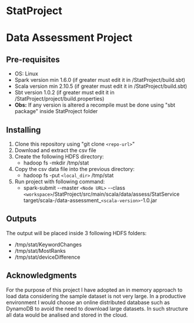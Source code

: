 # StatProject
# Data Assessment Project

## Pre-requisites

 * OS: Linux
 * Spark version min 1.6.0 (if greater must edit it in /StatProject/build.sbt)
 * Scala version min 2.10.5 (if greater must edit it in /StatProject/build.sbt)
 * Sbt version 1.0.2 (if greater must edit it in /StatProject/project/build.properties)
 * **Obs:** If any version is altered a recompile must be done using "sbt package" inside StatProject folder
 
## Installing

1. Clone this repository using "git clone `<repo-url>`"
1. Download and extract the csv file
1.  Create the following HDFS directory:
	* hadoop fs -mkdir /tmp/stat 
1. Copy the csv data file into the previous directory:
	* hadoop fs -put `<local_dir>` /tmp/stat
1. Run project with following command:
	* spark-submit --master `<Node URL>` --class `<workspace>`/StatProject/src/main/scala/data/assess/StatService target/scala-<version>/data-assessment_`<scala-version>`-1.0.jar

## Outputs
	
The output will be placed inside 3 following HDFS folders:
* /tmp/stat/KeywordChanges
* /tmp/stat/MostRanks
* /tmp/stat/deviceDifference

## Acknowledgments
	
For the purpose of this project I have adopted an in memory approach to load data considering the sample dataset is not very large. 
In a productive environment I would choose an online distributed database such as DynamoDB to avoid the need to download large datasets. In such structure all data would be analised and stored in the cloud.
 
